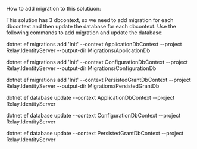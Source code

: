 How to add migration to this solutiuon:

This solution has 3 dbcontext, so we need to add migration for each dbcontext and then update the database for each dbcontext.
Use the following commands to add migration and update the database:

dotnet ef migrations add 'Init' --context ApplicationDbContext --project Relay.IdentityServer --output-dir Migrations/ApplicationDb

dotnet ef migrations add 'Init' --context ConfigurationDbContext --project Relay.IdentityServer --output-dir Migrations/ConfigurationDb

dotnet ef migrations add 'Init' --context PersistedGrantDbContext --project Relay.IdentityServer --output-dir Migrations/PersistedGrantDb

dotnet ef database update --context ApplicationDbContext --project Relay.IdentityServer

dotnet ef database update --context ConfigurationDbContext --project Relay.IdentityServer

dotnet ef database update --context PersistedGrantDbContext --project Relay.IdentityServer